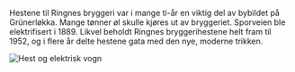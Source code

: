 Hestene til Ringnes bryggeri var i mange ti-år en viktig del av bybildet på Grünerløkka. 
Mange tønner øl skulle kjøres ut av bryggeriet. Sporveien ble elektrifisert i 1889. 
Likvel beholdt Ringnes bryggerihestene helt fram til 1952, og i flere år delte hestene gata med den nye, moderne trikken.

![Hest og elektrisk vogn](/site/img/vogn.jpg)
